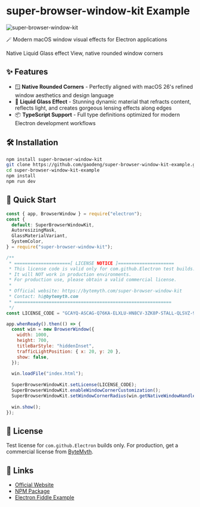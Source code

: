 # super-browser-window-kit Example

![super-browser-window-kit](./docs/screenshot.png)

🪄 Modern macOS window visual effects for Electron applications

Native Liquid Glass effect View, native rounded window corners

## ✨ Features

- 🪟 **Native Rounded Corners** - Perfectly aligned with macOS 26's refined window aesthetics and design language
- 🌟 **Liquid Glass Effect** - Stunning dynamic material that refracts content, reflects light, and creates gorgeous lensing effects along edges
- 📦 **TypeScript Support** - Full type definitions optimized for modern Electron development workflows

## 🛠 Installation

```bash
npm install super-browser-window-kit
git clone https://github.com/gaodeng/super-browser-window-kit-example.git
cd super-browser-window-kit-example
npm install
npm run dev
```

## 🎯 Quick Start

```js
const { app, BrowserWindow } = require("electron");
const {
  default: SuperBrowserWindowKit,
  AutoresizingMask,
  GlassMaterialVariant,
  SystemColor,
} = require("super-browser-window-kit");

/**
 * =====================[ LICENSE NOTICE ]=====================
 * This license code is valid only for com.github.Electron test builds.
 * It will NOT work in production environments.
 * For production use, please obtain a valid commercial license.
 *
 * Official website: https://bytemyth.com/super-browser-window-kit
 * Contact: hi@bytemyth.com
 * ===========================================================
 */
const LICENSE_CODE = "GCAYQ-ASCAG-Q76KA-ELXLU-HN8CV-3ZK8P-STALL-QLSVZ-9FFSX-3S2ZU-4QVSC-LLJ7U-KH6K7-G88HA-4TTDJ-58G9H-GZFY6-DDSDJ-L5ZB9-V7UMB-896CS-P9AVC-GULAB-EEAGQ-T77DP-DRBJN-G829M-ZZF9M-L2VEN-RZM8F-SQ4KW-3JLLB-MUVXP-TS3P8-7ZFZM-4L2P3-S4TTA-Z7EVY-Z5H9J-FYDUS-WQCYW-C92PZ-BB23J-QZEVP-QNQ";

app.whenReady().then(() => {
  const win = new BrowserWindow({
    width: 1000,
    height: 700,
    titleBarStyle: "hiddenInset",
    trafficLightPosition: { x: 20, y: 20 },
    show: false,
  });
  
  win.loadFile("index.html");
  
  SuperBrowserWindowKit.setLicense(LICENSE_CODE);
  SuperBrowserWindowKit.enableWindowCornerCustomization();
  SuperBrowserWindowKit.setWindowCornerRadius(win.getNativeWindowHandle(), 26);
  
  win.show();
});
```

## 📄 License

Test license for `com.github.Electron` builds only. For production, get a commercial license from [ByteMyth](https://bytemyth.com/super-browser-window-kit).

## 🔗 Links

- [Official Website](https://bytemyth.com/super-browser-window-kit)
- [NPM Package](https://www.npmjs.com/package/super-browser-window-kit)
- [Electron Fiddle Example](https://gist.github.com/gaodeng/4ca07e70b32701b99fbe0063efb9cdb9)